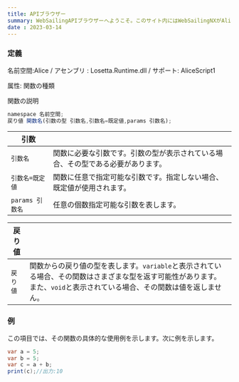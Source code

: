 ```yaml
---
title: APIブラウザー
summary: WebSailingAPIブラウザーへようこそ。このサイト内にはWebSailingNXがAliceScriptに向けて公開している記事があります。
date : 2023-03-14
---
```

### 定義
名前空間:Alice / アセンブリ : Losetta.Runtime.dll / サポート: AliceScript1

属性: 関数の種類

関数の説明

```js title="AliceScript"
namespace 名前空間;
戻り値 関数名(引数の型 引数名,引数名=既定値,params 引数名);
```

|引数| |
|-|-|
|`引数名`| 関数に必要な引数です。引数の型が表示されている場合、その型である必要があります。|
|`引数名=既定値`| 関数に任意で指定可能な引数です。指定しない場合、既定値が使用されます。|
|`params 引数名`| 任意の個数指定可能な引数を表します。|


|戻り値| |
|-|-|
|`戻り値`| 関数からの戻り値の型を表します。`variable`と表示されている場合、その関数はさまざまな型を返す可能性があります。 また、`void`と表示されている場合、その関数は値を返しません。|

### 例
この項目では、その関数の具体的な使用例を示します。次に例を示します。

```cs title="AliceScript"
var a = 5;
var b = 5;
var c = a + b;
print(c);//出力:10
```

